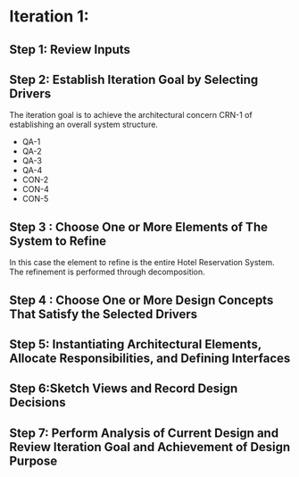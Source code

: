 # **Iteration 1:**

## **Step 1: Review Inputs**

## **Step 2: Establish Iteration Goal by Selecting Drivers**
The iteration goal is to achieve the architectural concern CRN-1 of establishing an overall system structure.
- QA-1
- QA-2
- QA-3
- QA-4
- CON-2
- CON-4
- CON-5

## **Step 3 : Choose One or More Elements of The System to Refine**
In this case the element to refine is the entire Hotel Reservation System. The refinement is performed through decomposition.

## **Step 4 : Choose One or More Design Concepts That Satisfy the Selected Drivers**

## **Step 5: Instantiating Architectural Elements, Allocate Responsibilities, and Defining  Interfaces**

## **Step 6:Sketch Views and Record Design Decisions**

## **Step 7: Perform Analysis of Current Design and Review Iteration Goal and Achievement of Design Purpose**
